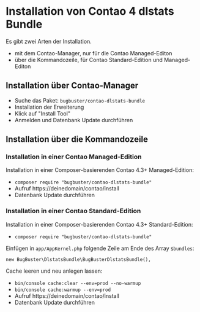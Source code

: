 # Installation von Contao 4 dlstats Bundle

Es gibt zwei Arten der Installation.

* mit dem Contao-Manager, nur für die Contao Managed-Editon
* über die Kommandozeile, für Contao Standard-Edition und Managed-Editon


## Installation über Contao-Manager

* Suche das Paket: `bugbuster/contao-dlstats-bundle`
* Installation der Erweiterung
* Klick auf "Install Tool"
* Anmelden und Datenbank Update durchführen


## Installation über die Kommandozeile

### Installation in einer Contao Managed-Edition

Installation in einer Composer-basierenden Contao 4.3+ Managed-Edition:

* `composer require "bugbuster/contao-dlstats-bundle"`
* Aufruf https://deinedomain/contao/install
* Datenbank Update durchführen


### Installation in einer Contao Standard-Edition

Installation in einer Composer-basierenden Contao 4.3+ Standard-Edition:

* `composer require "bugbuster/contao-dlstats-bundle"`

Einfügen in `app/AppKernel.php` folgende Zeile am Ende des Array `$bundles`:

`new BugBuster\DlstatsBundle\BugBusterDlstatsBundle(),`

Cache leeren und neu anlegen lassen:

* `bin/console cache:clear --env=prod --no-warmup`
* `bin/console cache:warmup --env=prod`
* Aufruf https://deinedomain/contao/install
* Datenbank Update durchführen
